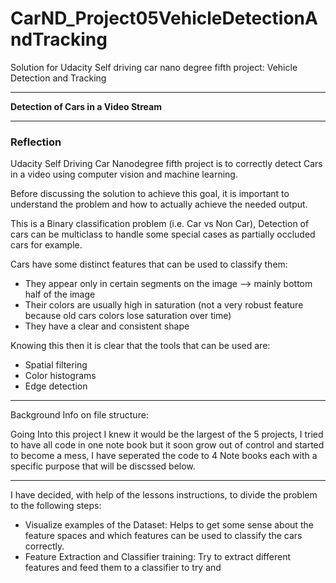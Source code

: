 # CarND_Project05VehicleDetectionAndTracking
Solution for Udacity Self driving car nano degree fifth project: Vehicle Detection and Tracking

---

**Detection of Cars in a Video Stream**

[//]: # (Image References)

[LCS]: https://i.pinimg.com/originals/63/c8/9a/63c89aba0ed994edcfce462b2a4b2b6b.jpg
[CF1]: ./Doc_Images/ColorFiltering/solidWhiteCurve.jpg

---

### Reflection

Udacity Self Driving Car Nanodegree fifth project is to correctly detect Cars in a video using computer vision and machine learning.

Before discussing the solution to achieve this goal, it is important to understand the problem and how to actually achieve the needed output.

This is a Binary classification problem (i.e. Car vs Non Car), Detection of cars can be multiclass to handle some special cases as partially occluded cars for example.

Cars have some distinct features that can be used to classify them:
  * They appear only in certain segments on the image --> mainly bottom half of the image
  * Their colors are usually high in saturation (not a very robust feature because old cars colors lose saturation over time)
  * They have a clear and consistent shape

Knowing this then it is clear that the tools that can be used are:
  * Spatial filtering
  * Color histograms
  * Edge detection

---

Background Info on file structure:

Going Into this project I knew it would be the largest of the 5 projects, I tried to have all code in one note book but it soon grow out of control and started to become a mess, I have seperated the code to 4 Note books each with a specific purpose that will be discssed below.

---

I have decided, with help of the lessons instructions, to divide the problem to the following steps:
  
  * Visualize examples of the Dataset:
    Helps to get some sense about the feature spaces and which features can be used to classify the cars correctly.
  * Feature Extraction and Classifier training:
    Try to extract different features and feed them to a classifier to try and 
